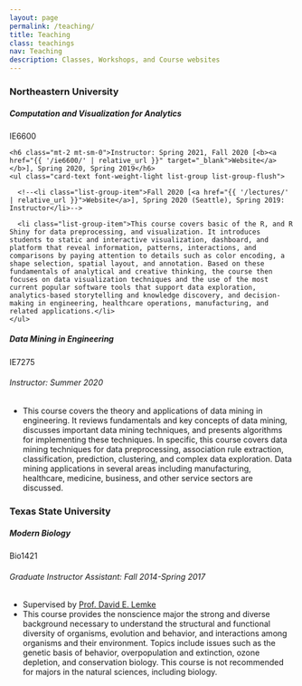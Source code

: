 ```yaml
---
layout: page
permalink: /teaching/
title: Teaching
class: teachings
nav: Teaching
description: Classes, Workshops, and Course websites
---
```


<h3 class="mt-4">Northeastern University</h3>

<div class="card mt-3">
  <div class="p-3">
    <div class="row">
      <div class="col-sm-10">
        <h5 class="font-weight-bold">Computation and Visualization for Analytics</h5>
      </div>
      <div class="col-sm-2 text-left text-sm-right">
        <span class="badge font-weight-bold  text-uppercase align-middle">
            IE6600
        </span>
      </div>
    </div>



    <h6 class="mt-2 mt-sm-0">Instructor: Spring 2021, Fall 2020 [<b><a href="{{ '/ie6600/' | relative_url }}" target="_blank">Website</a></b>], Spring 2020, Spring 2019</h6>
    <ul class="card-text font-weight-light list-group list-group-flush">

      <!--<li class="list-group-item">Fall 2020 [<a href="{{ '/lectures/' | relative_url }}">Website</a>], Spring 2020 (Seattle), Spring 2019: Instructor</li>-->

      <li class="list-group-item">This course covers basic of the R, and R Shiny for data preprocessing, and visualization. It introduces students to static and interactive visualization, dashboard, and platform that reveal information, patterns, interactions, and comparisons by paying attention to details such as color encoding, a shape selection, spatial layout, and annotation. Based on these fundamentals of analytical and creative thinking, the course then focuses on data visualization techniques and the use of the most current popular software tools that support data exploration, analytics-based storytelling and knowledge discovery, and decision-making in engineering, healthcare operations, manufacturing, and related applications.</li>
    </ul>

</div>
</div>


<div class="card mt-3">
  <div class="p-3">
    <div class="row">
      <div class="col-sm-10">
        <h5 class="font-weight-bold">Data Mining in Engineering</h5>
      </div>
      <div class="col-sm-2 text-left text-sm-right">
        <span class="badge font-weight-bold  text-uppercase align-middle">
            IE7275
        </span>
      </div>
    </div>
    <h6 class=" mt-2 mt-sm-0">Instructor: Summer 2020</h6>
    <ul class="card-text font-weight-light list-group list-group-flush">
        <li class="list-group-item">This course covers the theory and applications of data mining in engineering. It reviews fundamentals and key concepts of data mining, discusses important data mining techniques, and presents algorithms for implementing these techniques. In specific, this course covers data mining techniques for data preprocessing, association rule extraction, classification, prediction, clustering, and complex data exploration. Data mining applications in several areas including manufacturing, healthcare, medicine, business, and other service sectors are discussed.</li>
    </ul>
  </div>
</div>

<h3 class="mt-4">Texas State University</h3>

<div class="card mt-3">
  <div class="p-3">
    <div class="row">
      <div class="col-sm-10">
        <h5 class="font-weight-bold">Modern Biology</h5>
      </div>
      <div class="col-sm-2 text-left text-sm-right">
        <span class="badge font-weight-bold  text-uppercase align-middle">
            Bio1421
        </span>
      </div>
    </div>
    <h6 class="mt-2 mt-sm-0">Graduate Instructor Assistant: Fall 2014-Spring 2017</h6>
    <ul class="card-text font-weight-light list-group list-group-flush">
      <li class="list-group-item">Supervised by <a href="https://www.bio.txstate.edu/about/Faculty---Staff/faculty/David-Lemke/Lemke-lab.html" target="_blank">Prof. David E. Lemke</a></li>
      <li class="list-group-item">This course provides the nonscience major the strong and diverse background necessary to understand the structural and functional diversity of organisms, evolution and behavior, and interactions among organisms and their environment. Topics include issues such as the genetic basis of behavior, overpopulation and extinction, ozone depletion, and conservation biology. This course is not recommended for majors in the natural sciences, including biology.</li>
    </ul>
  </div>
</div>
